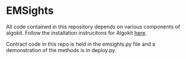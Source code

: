 # EMSights

All code contained in this repository depends on various components of algokit. Follow the installation instrucitons for Algokit [here](https://developer.algorand.org/docs/get-started/algokit/).

Contract code in this repo is held in the emsights.py file and a demonstration of the methods is in deploy.py.